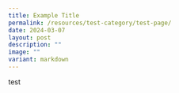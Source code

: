 ```yaml
---
title: Example Title
permalink: /resources/test-category/test-page/
date: 2024-03-07
layout: post
description: ""
image: ""
variant: markdown
---
```

test
